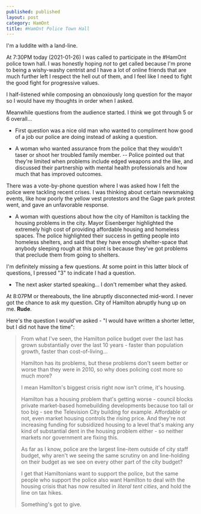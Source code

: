 ```yaml
---
published: published 
layout: post 
category: HamOnt
title: #HamOnt Police Town Hall
---
```


I'm a luddite with a land-line.

At 7:30PM today (2021-01-26) I was called to participate in the #HamOnt police
town hall.  I was honestly hoping *not* to get called because I'm prone to being
a wishy-washy centrist and I have a lot of online friends that are much further
left I respect the hell out of them, and I feel like I need to fight the good
fight for progressive values.

<!--excerpt-->

I half-listened while composing an obnoxiously long question for the mayor so I
would have my thoughts in order when I asked.

Meanwhile questions from the audience started.  I think we got through 5 or 6
overall...

- First question was a nice old man who wanted to compliment how good of a job
  our police are doing instead of asking a question.

- A woman who wanted assurance from the police that they wouldn't taser or shoot
  her troubled family member. -- Police pointed out that they're limited when
  problems include edged weapons and the like, and discussed their partnership
  with mental health professionals and how much that has improved outcomes.

There was a vote-by-phone question where I was asked how I felt the police were
tackling recent crises.  I was thinking about certain newsmaking events, like
how poorly the yellow vest protestors and the Gage park protest went, and gave
an unfavorable response.

- A woman with questions about how the city of Hamilton is tackling the housing
  problems in the city.  Mayor Eisenberger highlighted the extremely high cost
  of providing affordable housing and homeless spaces.   The police highlighted
  their success in getting people into homeless shelters, and said that they
  have enough shelter-space that anybody sleeping rough at this point is because
  they've got problems that preclude them from going to shelters.

I'm definitely missing a few questions.   At some point in this latter block of
questions, I pressed "3" to indicate I had a question.

- The next asker started speaking... I don't remember what they asked.

At 8:07PM or thereabouts, the line abruptly disconnected mid-word.  I never got
the chance to ask my question.  City of Hamilton abruptly hung up on me.
**Rude**.

Here's the question I would've asked - "I would have written a shorter letter,
but I did not have the time":

> From what I've seen, the Hamilton police budget over the last has grown
substantially over the last 10 years - faster than population growth, faster
than cost-of-living... 
> 
> Hamilton has its problems, but these problems don't seem better or worse than
they were in 2010, so why does policing cost more so much more?  
> 
> I mean Hamilton's biggest crisis right now isn't crime, it's housing.
> 
> Hamilton has a housing problem that's getting worse - council blocks private
market-based homebuilding developments because too tall or too big - see the
Television City building for example.  Affordable or not, even market housing
controls the rising price.  And they're not increasing funding for subsidized
housing to a level that's making any kind of substantial dent in the housing
problem either - so neither markets nor government are fixing this.
> 
> As far as I know, police are the largest line-item outside of city staff budget,
why aren't we seeing the same scrutiny on and line-holding on their budget as we
see on every other part of the city budget?
> 
> I get that Hamiltonians want to support the police, but the same people who
support the police also want Hamilton to deal with the housing crisis that has
now resulted in *literal tent cities*, and hold the line on tax hikes.
> 
> Something's got to give.